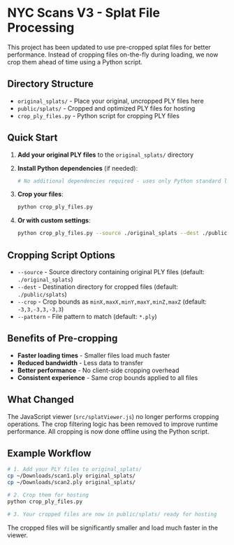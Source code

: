 # NYC Scans V3 - Splat File Processing

This project has been updated to use pre-cropped splat files for better performance. Instead of cropping files on-the-fly during loading, we now crop them ahead of time using a Python script.

## Directory Structure

- `original_splats/` - Place your original, uncropped PLY files here
- `public/splats/` - Cropped and optimized PLY files for hosting
- `crop_ply_files.py` - Python script for cropping PLY files

## Quick Start

1. **Add your original PLY files** to the `original_splats/` directory

2. **Install Python dependencies** (if needed):
   ```bash
   # No additional dependencies required - uses only Python standard library
   ```

3. **Crop your files**:
   ```bash
   python crop_ply_files.py
   ```

4. **Or with custom settings**:
   ```bash
   python crop_ply_files.py --source ./original_splats --dest ./public/splats --crop -3,3,-3,3,-3,3
   ```

## Cropping Script Options

- `--source` - Source directory containing original PLY files (default: `./original_splats`)
- `--dest` - Destination directory for cropped files (default: `./public/splats`) 
- `--crop` - Crop bounds as `minX,maxX,minY,maxY,minZ,maxZ` (default: `-3,3,-3,3,-3,3`)
- `--pattern` - File pattern to match (default: `*.ply`)

## Benefits of Pre-cropping

- **Faster loading times** - Smaller files load much faster
- **Reduced bandwidth** - Less data to transfer
- **Better performance** - No client-side cropping overhead
- **Consistent experience** - Same crop bounds applied to all files

## What Changed

The JavaScript viewer (`src/splatViewer.js`) no longer performs cropping operations. The crop filtering logic has been removed to improve runtime performance. All cropping is now done offline using the Python script.

## Example Workflow

```bash
# 1. Add your PLY files to original_splats/
cp ~/Downloads/scan1.ply original_splats/
cp ~/Downloads/scan2.ply original_splats/

# 2. Crop them for hosting
python crop_ply_files.py

# 3. Your cropped files are now in public/splats/ ready for hosting
```

The cropped files will be significantly smaller and load much faster in the viewer.